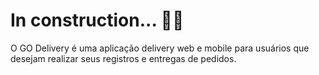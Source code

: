 #  In construction... 👷‍♂️
O GO Delivery é uma aplicação delivery web e mobile para usuários que desejam realizar seus registros e entregas de pedidos. 
